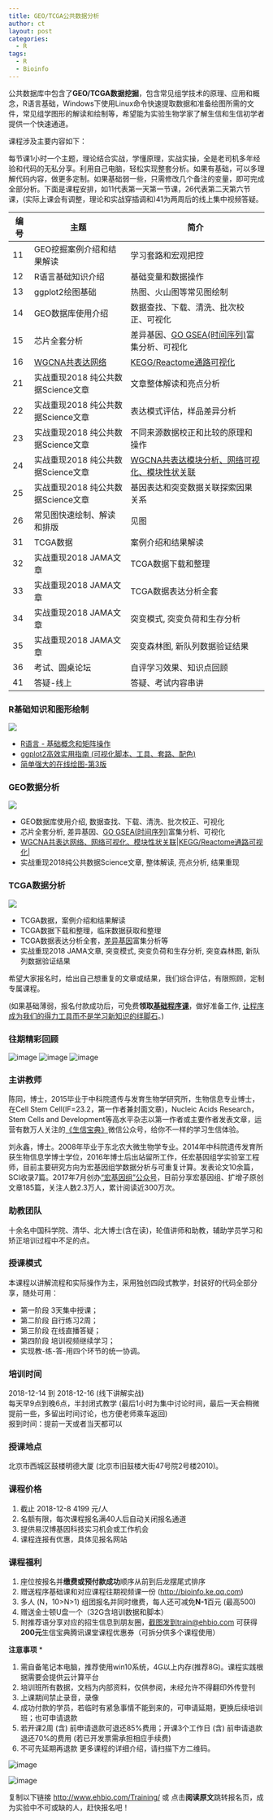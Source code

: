 ```yaml
---
title: GEO/TCGA公共数据分析
author: ct
layout: post
categories:
  - R
tags:
  - R
  - Bioinfo
---
```


公共数据库中包含了**GEO/TCGA数据挖掘**，包含常见组学技术的原理、应用和概念，R语言基础，Windows下使用Linux命令快速提取数据和准备绘图所需的文件，常见组学图形的解读和绘制等，希望能为实验生物学家了解生信和生信初学者提供一个快速通道。

课程涉及主要内容如下：

每节课1小时一个主题，理论结合实战，学懂原理，实战实操，全是老司机多年经验和代码的无私分享。利用自己电脑，轻松实现整套分析。如果有基础，可以多理解代码内容，做更多定制。如果基础弱一些，只需修改几个备注的变量，即可完成全部分析。下面是课程安排，如11代表第一天第一节课，26代表第二天第六节课，(实际上课会有调整，理论和实战穿插调和)41为两周后的线上集中视频答疑。

编号 | 主题 | 简介
---|---|-
11|GEO挖掘案例介绍和结果解读|学习套路和宏观把控
12|R语言基础知识介绍|基础变量和数据操作
13|ggplot2绘图基础|热图、火山图等常见图绘制
14|GEO数据库使用介绍|数据查找、下载、清洗、批次校正、可视化
15|芯片全套分析|差异基因、[GO GSEA(时间序列)](https://mp.weixin.qq.com/s/d1KCETQZ88yaOLGwAtpWYg)富集分析、可视化
16|[WGCNA共表达网络](https://mp.weixin.qq.com/s/PMb2xwADvnMwaipyFXdtzQ)|[KEGG/Reactome通路可视化](https://mp.weixin.qq.com/s/jI6Gz1JKxnGB9jDRSFjd0g)|
21|实战重现2018 纯公共数据Science文章|文章整体解读和亮点分析
22|实战重现2018 纯公共数据Science文章|表达模式评估，样品差异分析
23|实战重现2018 纯公共数据Science文章|不同来源数据校正和比较的原理和操作
24|实战重现2018 纯公共数据Science文章|[WGCNA共表达模块分析、网络可视化、模块性状关联](//mp.weixin.qq.com/s/PMb2xwADvnMwaipyFXdtzQ)
25|实战重现2018 纯公共数据Science文章|基因表达和突变数据关联探索因果关系
26|常见图快速绘制、解读和排版|见图
31|TCGA数据|案例介绍和结果解读
32|实战重现2018 JAMA文章|TCGA数据下载和整理
33|实战重现2018 JAMA文章|TCGA数据表达分析全套
34|实战重现2018 JAMA文章|突变模式, 突变负荷和生存分析
35|实战重现2018 JAMA文章|突变森林图, 新队列数据验证结果
36|考试、圆桌论坛|自评学习效果、知识点回顾
41|答疑-线上|答疑、考试内容串讲

### R基础知识和图形绘制

![](http://www.ehbio.com/ehbio_resource/R_imageGP_plot.png)

* [R语言 - 基础概念和矩阵操作](https://mp.weixin.qq.com/s/FU5lw29HCVe0dcKcz0ZLgA)
* [ggplot2高效实用指南 (可视化脚本、工具、套路、配色)](https://mp.weixin.qq.com/s/EZ8R4v4f_jU3aaUP-1p1MQ)
* [简单强大的在线绘图-第3版](https://mp.weixin.qq.com/s/MnM_MyosBdEvKV0W018KeA)

### GEO数据分析

![](http://www.ehbio.com/ehbio_resource/tongshi2.png)

* GEO数据库使用介绍, 数据查找、下载、清洗、批次校正、可视化
* 芯片全套分析, 差异基因、[GO GSEA(时间序列)](https://mp.weixin.qq.com/s/d1KCETQZ88yaOLGwAtpWYg)富集分析、可视化
* [WGCNA共表达网络、网络可视化、模块性状关联](https://mp.weixin.qq.com/s/PMb2xwADvnMwaipyFXdtzQ)|[KEGG/Reactome通路可视化](https://mp.weixin.qq.com/s/jI6Gz1JKxnGB9jDRSFjd0g)|
* 实战重现2018纯公共数据Science文章, 整体解读, 亮点分析, 结果重现

### TCGA数据分析

![](http://www.ehbio.com/ehbio_resource/tongshi3.png)

* TCGA数据，案例介绍和结果解读
* TCGA数据下载和整理，临床数据获取和整理
* TCGA数据表达分析全套，[差异基因](https://mp.weixin.qq.com/s/Vmhx_TGxNkQzkekf93Xl4w)富集分析等
* 实战重现2018 JAMA文章, 突变模式, 突变负荷和生存分析, 突变森林图, 新队列数据验证结果


希望大家报名时，给出自己想重复的文章或结果，我们综合评估，有限照顾，定制专属课程。


(如果基础薄弱，报名付款成功后，可免费**领取[基础程序课](https://ke.qq.com/course/289264)**，做好准备工作, [让程序成为我们的得力工具而不是学习新知识的绊脚石](http://mp.weixin.qq.com/s/u8AmzvO0-PIS33ficKOrUQ)。)


### 往期精彩回顾

![image](http://bailab.genetics.ac.cn/markdown/train/1809/41.jpg)
![image](http://www.ehbio.com/Training/Public/assets/images/sandai.jpg)
![image](http://www.ehbio.com/ehbio_resource/%E4%BA%8C%E4%BB%A3%E4%B8%89%E4%BB%A3%E8%BD%AC%E5%BD%95%E7%BB%84%E6%B5%8B%E5%BA%8F_%E8%85%BE%E8%AE%AF%E8%AF%BE%E5%A0%82_%E8%AF%84%E4%BB%B7.png)


### 主讲教师


陈同，博士，2015毕业于中科院遗传与发育生物学研究所，生物信息专业博士，在Cell Stem Cell(IF=23.2，第一作者兼封面文章)，Nucleic Acids Research，Stem Cells and Development等高水平杂志以第一作者或主要作者发表文章，运营有数万人关注的[《生信宝典》](https://mp.weixin.qq.com/s/2b3_8Vvv7McqCkEfUszW3A)微信公众号，给你不一样的学习生信体验。 


刘永鑫，博士。2008年毕业于东北农大微生物学专业。2014年中科院遗传发育所获生物信息学博士学位，2016年博士后出站留所工作，任宏基因组学实验室工程师，目前主要研究方向为宏基因组学数据分析与可重复计算。发表论文10余篇，SCI收录7篇。2017年7月创办[“宏基因组”公众号](https://mp.weixin.qq.com/s/oa1M7FZ7f4PUtIsE5QZdMA)，目前分享宏基因组、扩增子原创文章185篇，关注人数2.3万人，累计阅读近300万次。

### 助教团队

十余名中国科学院、清华、北大博士(含在读)，轮值讲师和助教，辅助学员学习和矫正培训过程中不足的点。 

### 授课模式

本课程以讲解流程和实际操作为主，采用独创四段式教学，封装好的代码全部分享，随处可用：

- 第一阶段 3天集中授课；
- 第二阶段 自行练习2周；
- 第三阶段 在线直播答疑；
- 第四阶段 培训视频继续学习；
- 实现教-练-答-用四个环节的统一协调。

### 培训时间

2018-12-14 到 2018-12-16 (线下讲解实战)  
每天早9点到晚6点，半封闭式教学 (最后1小时为集中讨论时间，最后一天会稍微提前一些，多留出时间讨论，也方便老师乘车返回)  
报到时间：提前一天或者当天都可以


### 授课地点

北京市西城区鼓楼明德大厦 (北京市旧鼓楼大街47号院2号楼2010)。 

### 课程价格

1. 截止 2018-12-8  4199 元/人
2. 名额有限，每次课程报名满40人后自动关闭报名通道
3. 提供易汉博基因科技实习机会或工作机会
4. 课程连报有优惠，具体见报名网站

### 课程福利

1. 座位按报名并**缴费或预付款成功**顺序从前到后龙摆尾式排序 
2. 赠送程序基础课和对应课程往期视频课一份 (http://bioinfo.ke.qq.com)
3. 多人 (N，10>N>1) 组团报名并同时缴费，每人还可减免**N-1**百元 (最高500)
4. 赠送金士顿U盘一个（32G含培训数据和脚本）
5. 附推荐语分享对应的招生信息到朋友圈，截图发到train@ehbio.com 可获得**200元**生信宝典腾讯课堂课程优惠券（可拆分供多个课程使用）

**注意事项** *

1. 需自备笔记本电脑，推荐使用win10系统，4G以上内存(推荐8G)。课程实践根据需要会提供云计算平台
2. 培训班所有数据，文档为内部资料，仅供参阅，未经允许不得翻印外传登刊
3. 上课期间禁止录音，录像
4. 成功付款的学员，若临时有紧急事情不能到来的，可申请延期，更换后续培训班；也可申请退款
5. 若开课2周 (含) 前申请退款可退还85%费用；开课3个工作日 (含) 前申请退款退还70%的费用 (若已开发票需承担相应手续费)
6. 不可先延期再退款
更多课程的详细介绍，请扫描下方二维码。

![image](http://bailab.genetics.ac.cn/markdown/train/1809/easy_bio_qr.png)

![image](http://bailab.genetics.ac.cn/markdown/train/1809/201807.jpg)

复制以下链接
http://www.ehbio.com/Training/ 或
点击**阅读原文**跳转报名页，成为实验中不可或缺的人，赶快报名吧！


